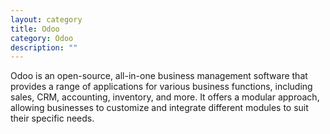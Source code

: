 ```yaml
---
layout: category
title: Odoo
category: Odoo
description: ""
---
```


Odoo is an open-source, all-in-one business management software that provides a range of applications for various business functions, including sales, CRM, accounting, inventory, and more. It offers a modular approach, allowing businesses to customize and integrate different modules to suit their specific needs.